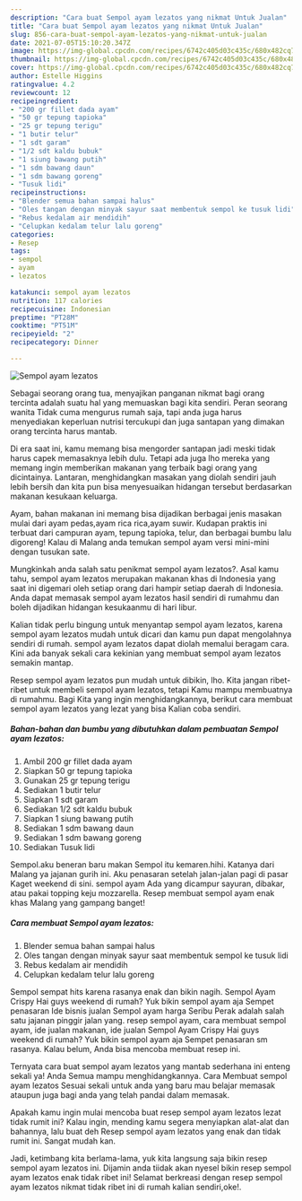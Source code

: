 ```yaml
---
description: "Cara buat Sempol ayam lezatos yang nikmat Untuk Jualan"
title: "Cara buat Sempol ayam lezatos yang nikmat Untuk Jualan"
slug: 856-cara-buat-sempol-ayam-lezatos-yang-nikmat-untuk-jualan
date: 2021-07-05T15:10:20.347Z
image: https://img-global.cpcdn.com/recipes/6742c405d03c435c/680x482cq70/sempol-ayam-lezatos-foto-resep-utama.jpg
thumbnail: https://img-global.cpcdn.com/recipes/6742c405d03c435c/680x482cq70/sempol-ayam-lezatos-foto-resep-utama.jpg
cover: https://img-global.cpcdn.com/recipes/6742c405d03c435c/680x482cq70/sempol-ayam-lezatos-foto-resep-utama.jpg
author: Estelle Higgins
ratingvalue: 4.2
reviewcount: 12
recipeingredient:
- "200 gr fillet dada ayam"
- "50 gr tepung tapioka"
- "25 gr tepung terigu"
- "1 butir telur"
- "1 sdt garam"
- "1/2 sdt kaldu bubuk"
- "1 siung bawang putih"
- "1 sdm bawang daun"
- "1 sdm bawang goreng"
- "Tusuk lidi"
recipeinstructions:
- "Blender semua bahan sampai halus"
- "Oles tangan dengan minyak sayur saat membentuk sempol ke tusuk lidi"
- "Rebus kedalam air mendidih"
- "Celupkan kedalam telur lalu goreng"
categories:
- Resep
tags:
- sempol
- ayam
- lezatos

katakunci: sempol ayam lezatos 
nutrition: 117 calories
recipecuisine: Indonesian
preptime: "PT28M"
cooktime: "PT51M"
recipeyield: "2"
recipecategory: Dinner

---
```



![Sempol ayam lezatos](https://img-global.cpcdn.com/recipes/6742c405d03c435c/680x482cq70/sempol-ayam-lezatos-foto-resep-utama.jpg)

Sebagai seorang orang tua, menyajikan panganan nikmat bagi orang tercinta adalah suatu hal yang memuaskan bagi kita sendiri. Peran seorang  wanita Tidak cuma mengurus rumah saja, tapi anda juga harus menyediakan keperluan nutrisi tercukupi dan juga santapan yang dimakan orang tercinta harus mantab.

Di era  saat ini, kamu memang bisa mengorder santapan jadi meski tidak harus capek memasaknya lebih dulu. Tetapi ada juga lho mereka yang memang ingin memberikan makanan yang terbaik bagi orang yang dicintainya. Lantaran, menghidangkan masakan yang diolah sendiri jauh lebih bersih dan kita pun bisa menyesuaikan hidangan tersebut berdasarkan makanan kesukaan keluarga. 

Ayam, bahan makanan ini memang bisa dijadikan berbagai jenis masakan mulai dari ayam pedas,ayam rica rica,ayam suwir. Kudapan praktis ini terbuat dari campuran ayam, tepung tapioka, telur, dan berbagai bumbu lalu digoreng! Kalau di Malang anda temukan sempol ayam versi mini-mini dengan tusukan sate.

Mungkinkah anda salah satu penikmat sempol ayam lezatos?. Asal kamu tahu, sempol ayam lezatos merupakan makanan khas di Indonesia yang saat ini digemari oleh setiap orang dari hampir setiap daerah di Indonesia. Anda dapat memasak sempol ayam lezatos hasil sendiri di rumahmu dan boleh dijadikan hidangan kesukaanmu di hari libur.

Kalian tidak perlu bingung untuk menyantap sempol ayam lezatos, karena sempol ayam lezatos mudah untuk dicari dan kamu pun dapat mengolahnya sendiri di rumah. sempol ayam lezatos dapat diolah memalui beragam cara. Kini ada banyak sekali cara kekinian yang membuat sempol ayam lezatos semakin mantap.

Resep sempol ayam lezatos pun mudah untuk dibikin, lho. Kita jangan ribet-ribet untuk membeli sempol ayam lezatos, tetapi Kamu mampu membuatnya di rumahmu. Bagi Kita yang ingin menghidangkannya, berikut cara membuat sempol ayam lezatos yang lezat yang bisa Kalian coba sendiri.

<!--inarticleads1-->

##### Bahan-bahan dan bumbu yang dibutuhkan dalam pembuatan Sempol ayam lezatos:

1. Ambil 200 gr fillet dada ayam
1. Siapkan 50 gr tepung tapioka
1. Gunakan 25 gr tepung terigu
1. Sediakan 1 butir telur
1. Siapkan 1 sdt garam
1. Sediakan 1/2 sdt kaldu bubuk
1. Siapkan 1 siung bawang putih
1. Sediakan 1 sdm bawang daun
1. Sediakan 1 sdm bawang goreng
1. Sediakan Tusuk lidi


Sempol.aku beneran baru makan Sempol itu kemaren.hihi. Katanya dari Malang ya jajanan gurih ini. Aku penasaran setelah jalan-jalan pagi di pasar Kaget weekend di sini. sempol ayam Ada yang dicampur sayuran, dibakar, atau pakai topping keju mozzarella. Resep membuat sempol ayam enak khas Malang yang gampang banget! 

<!--inarticleads2-->

##### Cara membuat Sempol ayam lezatos:

1. Blender semua bahan sampai halus
1. Oles tangan dengan minyak sayur saat membentuk sempol ke tusuk lidi
1. Rebus kedalam air mendidih
1. Celupkan kedalam telur lalu goreng


Sempol sempat hits karena rasanya enak dan bikin nagih. Sempol Ayam Crispy Hai guys weekend di rumah? Yuk bikin sempol ayam aja Sempet penasaran Ide bisnis jualan Sempol ayam harga Seribu Perak adalah salah satu jajanan pinggir jalan yang. resep sempol ayam, cara membuat sempol ayam, ide jualan makanan, ide jualan Sempol Ayam Crispy Hai guys weekend di rumah? Yuk bikin sempol ayam aja Sempet penasaran sm rasanya. Kalau belum, Anda bisa mencoba membuat resep ini. 

Ternyata cara buat sempol ayam lezatos yang mantab sederhana ini enteng sekali ya! Anda Semua mampu menghidangkannya. Cara Membuat sempol ayam lezatos Sesuai sekali untuk anda yang baru mau belajar memasak ataupun juga bagi anda yang telah pandai dalam memasak.

Apakah kamu ingin mulai mencoba buat resep sempol ayam lezatos lezat tidak rumit ini? Kalau ingin, mending kamu segera menyiapkan alat-alat dan bahannya, lalu buat deh Resep sempol ayam lezatos yang enak dan tidak rumit ini. Sangat mudah kan. 

Jadi, ketimbang kita berlama-lama, yuk kita langsung saja bikin resep sempol ayam lezatos ini. Dijamin anda tiidak akan nyesel bikin resep sempol ayam lezatos enak tidak ribet ini! Selamat berkreasi dengan resep sempol ayam lezatos nikmat tidak ribet ini di rumah kalian sendiri,oke!.

